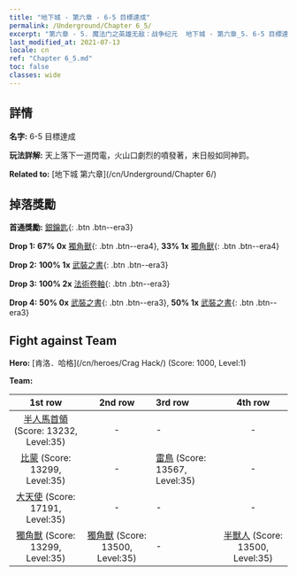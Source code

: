 ```yaml
---
title: "地下城 - 第六章 - 6-5 目標達成"
permalink: /Underground/Chapter 6_5/
excerpt: "第六章 - 5. 魔法门之英雄无敌：战争纪元  地下城 - 第六章_5. 6-5 目標達成"
last_modified_at: 2021-07-13
locale: cn
ref: "Chapter 6_5.md"
toc: false
classes: wide
---
```


## 詳情

 **名字:** 6-5 目標達成

 **玩法詳解:**       天上落下一道閃電，火山口劇烈的噴發著，末日般如同神罰。

 **Related to:** [地下城 第六章](/cn/Underground/Chapter 6/)

## 掉落獎勵

 **首通獎勵:** [銀鑰匙](/cn/Items/con_693/){: .btn .btn--era3}

 **Drop 1:** **67% 0x** [獨角獸](/cn/Items/unt_204/){: .btn .btn--era4}, **33% 1x** [獨角獸](/cn/Items/unt_204/){: .btn .btn--era4}

 **Drop 2:** **100% 1x** [武裝之書](/cn/Items/mat_32/){: .btn .btn--era3}

 **Drop 3:** **100% 2x** [法術卷軸](/cn/Items/con_694/){: .btn .btn--era3}

 **Drop 4:** **50% 0x** [武裝之書](/cn/Items/mat_25/){: .btn .btn--era3}, **50% 1x** [武裝之書](/cn/Items/mat_25/){: .btn .btn--era3}


## Fight against Team
 **Hero:** [肯洛．哈格](/cn/heroes/Crag Hack/) (Score: 1000, Level:1)

 **Team:**


  | 1st row | 2nd row | 3rd row | 4th row |
  |:----:|:----:|:----|:----:|
  | [半人馬首領](/cn/units/Centaur/) (Score: 13232, Level:35)  | - | - | - |
  | [比蒙](/cn/units/Behemoth/) (Score: 13299, Level:35)  | - | [雷鳥](/cn/units/Roc/) (Score: 13567, Level:35)  | - |
  | [大天使](/cn/units/Angel/) (Score: 17191, Level:35)  | - | - | - |
  | [獨角獸](/cn/units/Unicorn/) (Score: 13299, Level:35)  | [獨角獸](/cn/units/Unicorn/) (Score: 13500, Level:35)  | - | [半獸人](/cn/units/Orc/) (Score: 13500, Level:35)  |


